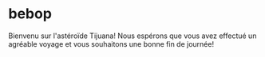 # bebop
Bienvenu sur l'astéroïde Tijuana! Nous espérons que vous avez effectué un agréable voyage et vous souhaitons une bonne fin de journée!
